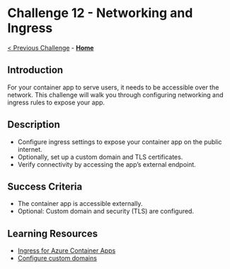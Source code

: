 # Challenge 12 - Networking and Ingress

 [< Previous Challenge](./Challenge-11.md) - **[Home](../README.md)**

## Introduction
For your container app to serve users, it needs to be accessible over the network. This challenge will walk you through configuring networking and ingress rules to expose your app.

## Description
- Configure ingress settings to expose your container app on the public internet.
- Optionally, set up a custom domain and TLS certificates.
- Verify connectivity by accessing the app’s external endpoint.

## Success Criteria
- The container app is accessible externally.
- Optional: Custom domain and security (TLS) are configured.

## Learning Resources
- [Ingress for Azure Container Apps](https://learn.microsoft.com/en-us/azure/container-apps/configuration-ingress)
- [Configure custom domains](https://learn.microsoft.com/en-us/azure/container-apps/custom-domains)